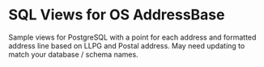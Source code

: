 # SQL Views for OS AddressBase #

Sample views for PostgreSQL with a point for each address and formatted address line based on LLPG and Postal address. May need updating to match your database / schema names.
